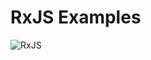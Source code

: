 # RxJS Examples

![RxJS](https://raw.githubusercontent.com/fknussel/fknussel.github.io/master/public/assets/rx.png)
